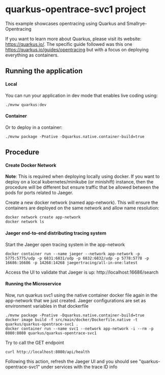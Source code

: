 # quarkus-opentrace-svc1 project

This example showcases opentracing using Quarkus and Smallrye-Opentracing

If you want to learn more about Quarkus, please visit its website: https://quarkus.io/. The specific guide followed was this one https://quarkus.io/guides/opentracing but with a focus on deploying everything as containers.

## Running the application

#### Local

You can run your application in dev mode that enables live coding using:
```
./mvnw quarkus:dev
```

#### Container

Or to deploy in a container:
```
./mvnw package -Pnative -Dquarkus.native.container-build=true
```

## Procedure

#### Create Docker Network

**Note**: This is required when deploying locally using docker. If you want to deploy on a local kubernetes/minikube (or minishift) instance, then the procedure will be different but ensure traffic that be allowed between the pods for ports related to Jaeger.

Create a new docker network (named app-network). This will ensure the containers are deployed on the same network and allow name resolution:
```
docker network create app-network
docker network ls
``` 

#### Jaeger end-to-end distributing tracing system

Start the Jaeger open tracing system in the app-network
```
docker container run --name jaeger --network app-network -p 5775:5775/udp -p 6831:6831/udp -p 6832:6832/udp -p 5778:5778 -p 16686:16686 -p 14268:14268 jaegertracing/all-in-one:latest
```

Access the UI to validate that Jaeger is up: http://localhost:16686/search

#### Running the Microservice

Now, run quarkus svc1 using the native container docker file again in the app-network that we just created. Jaeger configurations are set as environment variables in that dockerfile
```
./mvnw package -Pnative -Dquarkus.native.container-build=true
docker image build -f src/main/docker/Dockerfile.native -t quarkus/quarkus-opentrace-svc1 .
docker container run --name svc1 --network app-network -i --rm -p 8080:8080 quarkus/quarkus-opentrace-svc1
``` 

Try to call the GET endpoint
```
curl http://localhost:8080/api/health
```

Following this action, refresh the Jaeger UI and you should see "quarkus-opentrace-svc1" under services with the trace ID info